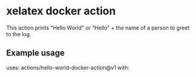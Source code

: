 # xelatex docker action

This action prints "Hello World" or "Hello" + the name of a person to greet to the log.

## Example usage

uses: actions/hello-world-docker-action@v1
with:
